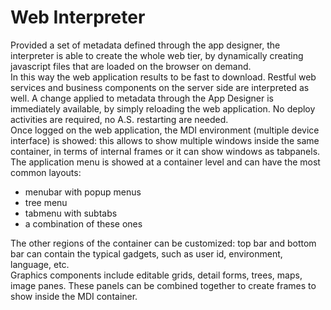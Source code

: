 # Web Interpreter

Provided a set of metadata defined through the app designer, the interpreter is able to create the whole web tier, by dynamically creating javascript files that are loaded on the browser on demand.  
In this way the web application results to be fast to download. Restful web services and business components on the server side are interpreted as well. A change applied to metadata through the App Designer is immediately available, by simply reloading the web application. No deploy activities are required, no A.S. restarting are needed.  
Once logged on the web application, the MDI environment \(multiple device interface\) is showed: this allows to show multiple windows inside the same container, in terms of internal frames or it can show windows as tabpanels.  
The application menu is showed at a container level and can have the most common layouts:

* menubar with popup menus
* tree menu
* tabmenu with subtabs
* a combination of these ones

The other regions of the container can be customized: top bar and bottom bar can contain the typical gadgets, such as user id, environment, language, etc.  
Graphics components include editable grids, detail forms, trees, maps, image panes. These panels can be combined together to create frames to show inside the MDI container.

